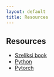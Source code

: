 ```yaml
---
layout: default
title: Resources
---
```

## Resources

* [Szeliksi book](http://szeliski.org/Book/)
* [Python](https://www.python.org/)
* [Pytorch](https://pytorch.org/)
